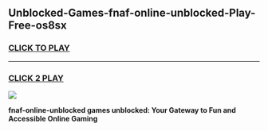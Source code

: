 
## Unblocked-Games-fnaf-online-unblocked-Play-Free-os8sx
<h3>
<a href="https://premium76.site?title=fnaf-online-unblocked&ref=18A1">CLICK TO PLAY</a></h3>
<hr>

<h3>
<a href="https://premium76.site?title=fnaf-online-unblocked&ref=18A1">CLICK 2 PLAY</a>
  
</h3>

<a href="https://premium76.site?title=fnaf-online-unblocked&ref=18A1"><img src="https://clearcache.store/games.png"></a>


**fnaf-online-unblocked games unblocked: Your Gateway to Fun and Accessible Online Gaming**
